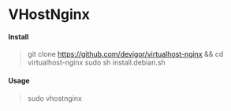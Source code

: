 # VHostNginx

#### Install
> git clone https://github.com/devigor/virtualhost-nginx && cd virtualhost-nginx
sudo sh install.debian.sh

#### Usage
> sudo vhostnginx <VHOST> <PATH>
